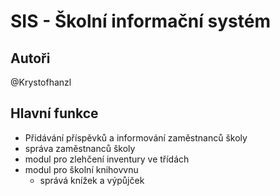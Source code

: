 # SIS - Školní informační systém

## Autoři
@Krystofhanzl



## Hlavní funkce

- Přidávání příspěvků a informování zaměstnanců školy
- správa zaměstnanců školy
- modul pro zlehčení inventury ve třídách
- modul pro školní knihovvnu
  - správá knížek a výpůjček 
